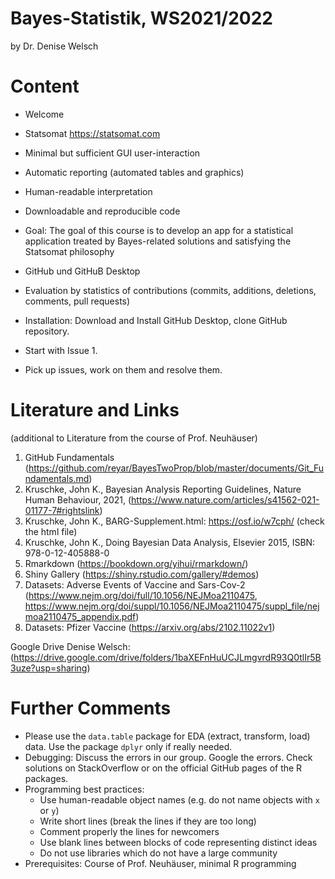 # Bayes-Statistik, WS2021/2022
by Dr. Denise Welsch

# Content 
-	Welcome
-	Statsomat https://statsomat.com 
  -	Minimal but sufficient GUI user-interaction 
  -	Automatic reporting (automated tables and graphics) 
  -	Human-readable interpretation 
  -	Downloadable and reproducible code 

-	Goal: The goal of this course is to develop an app for a statistical application treated by Bayes-related solutions and satisfying the Statsomat philosophy 

-	GitHub und GitHuB Desktop

-	Evaluation by statistics of contributions (commits, additions, deletions, comments, pull requests)  

-	Installation: Download and Install GitHub Desktop, clone GitHub repository. 

- Start with Issue 1.

- Pick up issues, work on them and resolve them. 



# Literature and Links 
(additional to Literature from the course of Prof. Neuhäuser) 

1. GitHub Fundamentals (https://github.com/reyar/BayesTwoProp/blob/master/documents/Git_Fundamentals.md)
2. Kruschke, John K., Bayesian Analysis Reporting Guidelines, Nature Human Behaviour, 2021,  (https://www.nature.com/articles/s41562-021-01177-7#rightslink)
3. Kruschke, John K., BARG-Supplement.html: https://osf.io/w7cph/ (check the html file)
4. Kruschke, John K., Doing Bayesian Data Analysis, Elsevier 2015, ISBN: 978-0-12-405888-0
5. Rmarkdown (https://bookdown.org/yihui/rmarkdown/)
6. Shiny Gallery (https://shiny.rstudio.com/gallery/#demos)
7. Datasets: Adverse Events of Vaccine and Sars-Cov-2 (https://www.nejm.org/doi/full/10.1056/NEJMoa2110475, https://www.nejm.org/doi/suppl/10.1056/NEJMoa2110475/suppl_file/nejmoa2110475_appendix.pdf)
8. Datasets: Pfizer Vaccine (https://arxiv.org/abs/2102.11022v1)

Google Drive Denise Welsch: (https://drive.google.com/drive/folders/1baXEFnHuUCJLmgvrdR93Q0tlIr5B3uze?usp=sharing) 


# Further Comments
-	Please use the `data.table` package for EDA (extract, transform, load) data. Use the package `dplyr` only if really needed.
-	Debugging: Discuss the errors in our group. Google the errors. Check solutions on StackOverflow or on the official GitHub pages of the R packages. 
-	Programming best practices:
    - Use human-readable object names (e.g. do not name objects with `x` or `y`) 
    - Write short lines (break the lines if they are too long)
    - Comment properly the lines for newcomers 
    - Use blank lines between blocks of code representing distinct ideas
    - Do not use libraries which do not have a large community  
-	Prerequisites: Course of Prof. Neuhäuser, minimal R programming 


